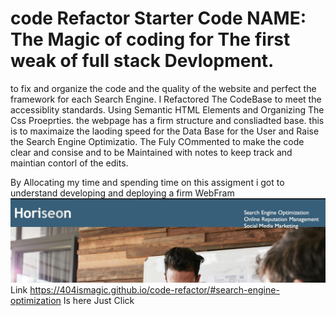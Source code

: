 
# code Refactor Starter Code NAME: The Magic of coding for The first weak of full stack Devlopment.

to fix and organize the code and the quality of the website and perfect the framework for each Search Engine. I Refactored The CodeBase to meet the accessiblity standards. Using Semantic HTML Elements and Organizing The Css Proeprties. the webpage has a firm structure and consliadted base. this is to maximaize the laoding speed for the Data Base for the User and Raise the Search Engine Optimizatio. The Fuly COmmented to make the code clear and consise and to be Maintained with notes to keep track and maintian contorl of the edits.

By Allocating my time and spending time on this assigment i got to understand developing and deploying a firm WebFram
![description](./assets/images/52b8a934fa3917e0c4fc4c5a0bcef1f7-1.jpg)
Link https://404ismagic.github.io/code-refactor/#search-engine-optimization Is here Just Click
